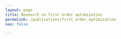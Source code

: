 ```yaml
---
layout: page
title: Research on first order optimization
permalink: /publications/first_order_optimization
nav: false

---
```

